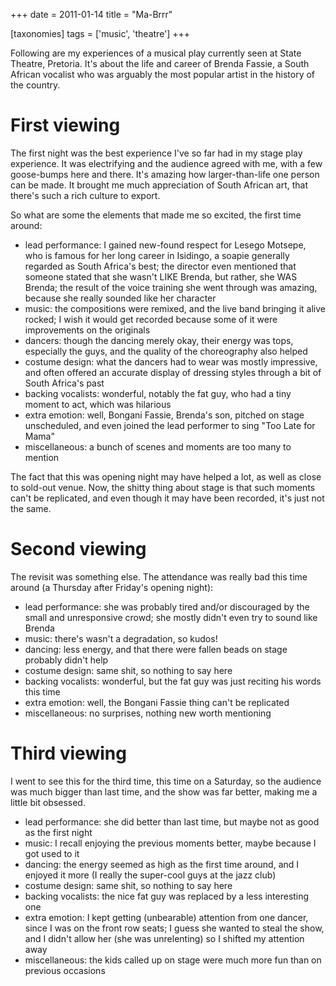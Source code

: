 +++
date = 2011-01-14
title = "Ma-Brrr"

[taxonomies]
tags = ['music', 'theatre']
+++

Following are my experiences of a musical play currently seen at State
Theatre, Pretoria. It\'s about the life and career of Brenda Fassie, a
South African vocalist who was arguably the most popular artist in the
history of the country.

First viewing
=============

The first night was the best experience I\'ve so far had in my stage
play experience. It was electrifying and the audience agreed with me,
with a few goose-bumps here and there. It\'s amazing how
larger-than-life one person can be made. It brought me much appreciation
of South African art, that there\'s such a rich culture to export.

So what are some the elements that made me so excited, the first time
around:

-   lead performance: I gained new-found respect for Lesego Motsepe, who
    is famous for her long career in Isidingo, a soapie generally
    regarded as South Africa\'s best; the director even mentioned that
    someone stated that she wasn\'t LIKE Brenda, but rather, she WAS
    Brenda; the result of the voice training she went through was
    amazing, because she really sounded like her character
-   music: the compositions were remixed, and the live band bringing it
    alive rocked; I wish it would get recorded because some of it were
    improvements on the originals
-   dancers: though the dancing merely okay, their energy was tops,
    especially the guys, and the quality of the choreography also helped
-   costume design: what the dancers had to wear was mostly impressive,
    and often offered an accurate display of dressing styles through a
    bit of South Africa\'s past
-   backing vocalists: wonderful, notably the fat guy, who had a tiny
    moment to act, which was hilarious
-   extra emotion: well, Bongani Fassie, Brenda\'s son, pitched on stage
    unscheduled, and even joined the lead performer to sing \"Too Late
    for Mama\"
-   miscellaneous: a bunch of scenes and moments are too many to mention

The fact that this was opening night may have helped a lot, as well as
close to sold-out venue. Now, the shitty thing about stage is that such
moments can\'t be replicated, and even though it may have been recorded,
it\'s just not the same.

Second viewing
==============

The revisit was something else. The attendance was really bad this time
around (a Thursday after Friday\'s opening night):

-   lead performance: she was probably tired and/or discouraged by the
    small and unresponsive crowd; she mostly didn\'t even try to sound
    like Brenda
-   music: there\'s wasn\'t a degradation, so kudos!
-   dancing: less energy, and that there were fallen beads on stage
    probably didn\'t help
-   costume design: same shit, so nothing to say here
-   backing vocalists: wonderful, but the fat guy was just reciting his
    words this time
-   extra emotion: well, the Bongani Fassie thing can\'t be replicated
-   miscellaneous: no surprises, nothing new worth mentioning

Third viewing
=============

I went to see this for the third time, this time on a Saturday, so the
audience was much bigger than last time, and the show was far better,
making me a little bit obsessed.

-   lead performance: she did better than last time, but maybe not as
    good as the first night
-   music: I recall enjoying the previous moments better, maybe because
    I got used to it
-   dancing: the energy seemed as high as the first time around, and I
    enjoyed it more (I really the super-cool guys at the jazz club)
-   costume design: same shit, so nothing to say here
-   backing vocalists: the nice fat guy was replaced by a less
    interesting one
-   extra emotion: I kept getting (unbearable) attention from one
    dancer, since I was on the front row seats; I guess she wanted to
    steal the show, and I didn\'t allow her (she was unrelenting) so I
    shifted my attention away
-   miscellaneous: the kids called up on stage were much more fun than
    on previous occasions
